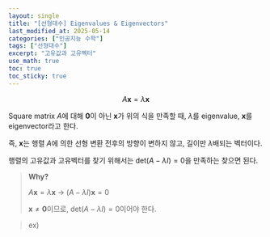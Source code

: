 ```yaml
---
layout: single
title: "[선형대수] Eigenvalues & Eigenvectors"
last_modified_at: 2025-05-14
categories: ["인공지능 수학"]
tags: ["선형대수"]
excerpt: "고유값과 고유벡터"
use_math: true
toc: true
toc_sticky: true
---
```


$$
A\mathbf{x}=\lambda\mathbf{x}
$$

Square matrix $A$에 대해 $\mathbf{0}$이 아닌 $\mathbf{x}$가 위의 식을 만족할 때, $\lambda$를 eigenvalue, $\mathbf{x}$를 eigenvector라고 한다.

즉, $\mathbf{x}$는 행렬 $A$에 의한 선형 변환 전후의 방향이 변하지 않고, 길이만 $\lambda$배되는 벡터이다.

행렬의 고유값과 고유벡터를 찾기 위해서는 $\text{det}(A-\lambda I)=0$을 만족하는 찾으면 된다.

> **Why?**
>
> $A\mathbf{x}=\lambda\mathbf{x}$ → $(A-\lambda I)\mathbf{x}=0$
>
> $\mathbf{x}\not=\mathbf{0}$이므로, $\text{det}(A-\lambda I)=0$이어야 한다.

> ex)
